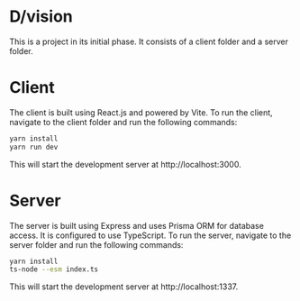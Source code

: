 # D/vision

This is a project in its initial phase. It consists of a client folder and a server folder.

# Client

The client is built using React.js and powered by Vite. To run the client, navigate to the client folder and run the following commands:

```bash
yarn install
yarn run dev
```

This will start the development server at http://localhost:3000.

# Server

The server is built using Express and uses Prisma ORM for database access. It is configured to use TypeScript. To run the server, navigate to the server folder and run the following commands:

```bash
yarn install
ts-node --esm index.ts
```

This will start the development server at http://localhost:1337.
